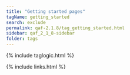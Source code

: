 ```yaml
---
title: "Getting started pages"
tagName: getting_started
search: exclude
permalink: qaf-2.1.8/tag_getting_started.html
sidebar: qaf_2_1_8-sidebar
folder: tags
---
```

{% include taglogic.html %}

{% include links.html %}
